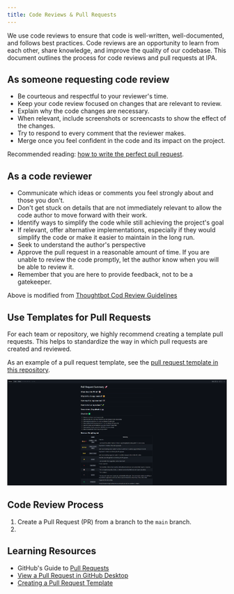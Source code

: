 ```yaml
---
title: Code Reviews & Pull Requests
---
```


We use code reviews to ensure that code is well-written, well-documented, and follows
best practices. Code reviews are an opportunity to learn from each other, share
knowledge, and improve the quality of our codebase. This document outlines the process
for code reviews and pull requests at IPA.

## As someone requesting code review

- Be courteous and respectful to your reviewer's time.
- Keep your code review focused on changes that are relevant to review.
- Explain why the code changes are necessary.
- When relevant, include screenshots or screencasts to show the effect of the changes.
- Try to respond to every comment that the reviewer makes.
- Merge once you feel confident in the code and its impact on the project.

Recommended reading:
[how to write the perfect pull request](https://github.blog/2015-01-21-how-to-write-the-perfect-pull-request/).

## As a code reviewer

- Communicate which ideas or comments you feel strongly about and those you don't.
- Don't get stuck on details that are not immediately relevant to allow the code author
  to move forward with their work.
- Identify ways to simplify the code while still achieving the project's goal
- If relevant, offer alternative implementations, especially if they would simplify the
  code or make it easier to maintain in the long run.
- Seek to understand the author's perspective
- Approve the pull request in a reasonable amount of time. If you are unable to review
  the code promptly, let the author know when you will be able to review it.
- Remember that you are here to provide feedback, not to be a gatekeeper.

Above is modified from
[Thoughtbot Cod Review Guidelines](https://github.com/thoughtbot/guides/tree/main/code-review)

## Use Templates for Pull Requests

For each team or repository, we highly recommend creating a template pull requests. This
helps to standardize the way in which pull requests are created and reviewed.

As an example of a pull request template, see the
[pull request template in this repository](../../.github/pull_request_template.md).

![Pull Request Template](../assets/images/software/pr-template.png)

## Code Review Process

1. Create a Pull Request (PR) from a branch to the `main` branch.
1.

## Learning Resources

- GitHub's Guide to [Pull Requests](https://docs.github.com/en/pull-requests)
- [View a Pull Request in GitHub Desktop](https://docs.github.com/en/desktop/working-with-your-remote-repository-on-github-or-github-enterprise/viewing-a-pull-request-in-github-desktop)
- [Creating a Pull Request Template](https://docs.github.com/en/communities/using-templates-to-encourage-useful-issues-and-pull-requests/creating-a-pull-request-template-for-your-repository)
